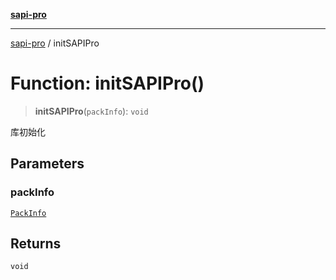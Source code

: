 [**sapi-pro**](../README.md)

***

[sapi-pro](../globals.md) / initSAPIPro

# Function: initSAPIPro()

> **initSAPIPro**(`packInfo`): `void`

库初始化

## Parameters

### packInfo

[`PackInfo`](../interfaces/PackInfo.md)

## Returns

`void`
